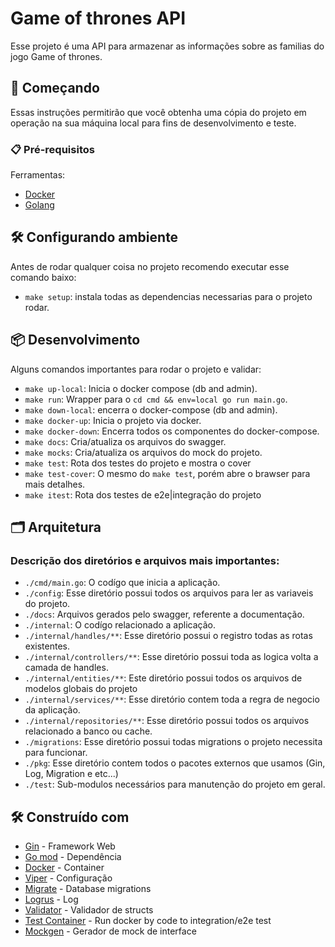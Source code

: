 # Game of thrones API

Esse projeto é uma API para armazenar as informações sobre as familias do jogo Game of thrones.

## 🚀 Começando

Essas instruções permitirão que você obtenha uma cópia do projeto em operação na sua máquina local para fins de desenvolvimento e teste.

### 📋 Pré-requisitos

Ferramentas:

- [Docker](https://docs.docker.com/engine/install/)
- [Golang](https://golang.org/doc/install)

## 🛠 Configurando ambiente

Antes de rodar qualquer coisa no projeto recomendo executar esse comando baixo:

- `make setup`: instala todas as dependencias necessarias para o projeto rodar.

## 📦 Desenvolvimento

Alguns comandos importantes para rodar o projeto e validar:

- `make up-local`: Inicia o docker compose (db and admin).
- `make run`: Wrapper para o `cd cmd && env=local go run main.go`.
- `make down-local`: encerra o docker-compose (db and admin).
- `make docker-up`: Inicia o projeto via docker.
- `make docker-down`: Encerra todos os componentes do docker-compose.
- `make docs`: Cria/atualiza os arquivos do swagger.
- `make mocks`: Cria/atualiza os arquivos do mock do projeto.
- `make test`: Rota dos testes do projeto e mostra o cover
- `make test-cover`: O mesmo do `make test`, porém abre o brawser para mais detalhes.
- `make itest`: Rota dos testes de e2e|integração do projeto


## 🗂 Arquitetura

### Descrição dos diretórios e arquivos mais importantes:

- `./cmd/main.go`: O codígo que inicia a aplicação.
- `./config`: Esse diretório possui todos os arquivos para ler as variaveis do projeto.
- `./docs`: Arquivos gerados pelo swagger, referente a documentação.
- `./internal`: O codígo relacionado a aplicação.
- `./internal/handles/**`: Esse diretório possui o registro todas as rotas existentes.
- `./internal/controllers/**`: Esse diretório possui toda as logica volta a camada de handles.
- `./internal/entities/**`: Este diretório possui todos os arquivos de modelos globais do projeto
- `./internal/services/**`: Esse diretório contem toda a regra de negocio da aplicação.
- `./internal/repositories/**`: Esse diretório possui todos os arquivos relacionado a banco ou cache.
- `./migrations`: Esse diretório possui todas migrations o projeto necessita para funcionar.
- `./pkg`: Esse diretório contem todos o pacotes externos que usamos (Gin, Log, Migration e etc...)
- `./test`: Sub-modulos necessários para manutenção do projeto em geral.


## 🛠️ Construído com

- [Gin](https://gin-gonic.com) - Framework Web
- [Go mod](https://blog.golang.org/using-go-modules) - Dependência
- [Docker](https://docs.docker.com) - Container
- [Viper](https://github.com/spf13/viper) - Configuração
- [Migrate](https://github.com/golang-migrate/migrate) - Database migrations
- [Logrus](github.com/sirupsen/logrus) - Log
- [Validator](github.com/go-playground/validator/v10) - Validador de structs
- [Test Container](https://golang.testcontainers.org/) - Run docker by code to integration/e2e test
- [Mockgen](https://github.com/golang/mock) - Gerador de mock de interface
